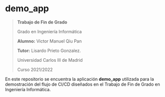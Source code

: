 # demo_app

> **Trabajo de Fin de Grado**
> 
> Grado en Ingeniería Informática
> 
> **Alumno:** Victor Manuel Qiu Pan
>  
> **Tutor:** Lisardo Prieto Gonzalez.
> 
> Universidad Carlos III de Madrid
> 
> Curso 2021/2022

En este repositorio se encuentra la aplicación **demo_app** utilizada para la demostración del flujo de CI/CD diseñados en el Trabajo de Fin de Grado en Ingeniería Informática. 
